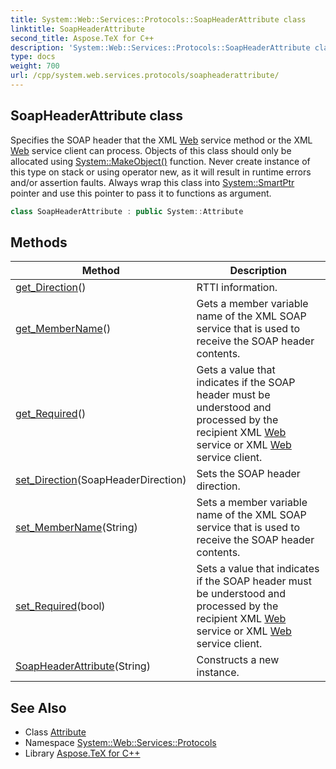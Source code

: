 ```yaml
---
title: System::Web::Services::Protocols::SoapHeaderAttribute class
linktitle: SoapHeaderAttribute
second_title: Aspose.TeX for C++
description: 'System::Web::Services::Protocols::SoapHeaderAttribute class. Specifies the SOAP header that the XML Web service method or the XML Web service client can process. Objects of this class should only be allocated using System::MakeObject() function. Never create instance of this type on stack or using operator new, as it will result in runtime errors and/or assertion faults. Always wrap this class into System::SmartPtr pointer and use this pointer to pass it to functions as argument in C++.'
type: docs
weight: 700
url: /cpp/system.web.services.protocols/soapheaderattribute/
---
```

## SoapHeaderAttribute class


Specifies the SOAP header that the XML [Web](../../system.web/) service method or the XML [Web](../../system.web/) service client can process. Objects of this class should only be allocated using [System::MakeObject()](../../system/makeobject/) function. Never create instance of this type on stack or using operator new, as it will result in runtime errors and/or assertion faults. Always wrap this class into [System::SmartPtr](../../system/smartptr/) pointer and use this pointer to pass it to functions as argument.

```cpp
class SoapHeaderAttribute : public System::Attribute
```

## Methods

| Method | Description |
| --- | --- |
| [get_Direction](./get_direction/)() | RTTI information. |
| [get_MemberName](./get_membername/)() | Gets a member variable name of the XML SOAP service that is used to receive the SOAP header contents. |
| [get_Required](./get_required/)() | Gets a value that indicates if the SOAP header must be understood and processed by the recipient XML [Web](../../system.web/) service or XML [Web](../../system.web/) service client. |
| [set_Direction](./set_direction/)(SoapHeaderDirection) | Sets the SOAP header direction. |
| [set_MemberName](./set_membername/)(String) | Sets a member variable name of the XML SOAP service that is used to receive the SOAP header contents. |
| [set_Required](./set_required/)(bool) | Sets a value that indicates if the SOAP header must be understood and processed by the recipient XML [Web](../../system.web/) service or XML [Web](../../system.web/) service client. |
| [SoapHeaderAttribute](./soapheaderattribute/)(String) | Constructs a new instance. |
## See Also

* Class [Attribute](../../system/attribute/)
* Namespace [System::Web::Services::Protocols](../)
* Library [Aspose.TeX for C++](../../)
